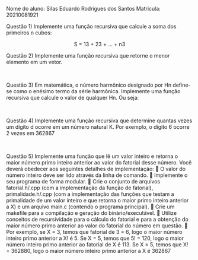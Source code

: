 
Nome do aluno: Silas Eduardo Rodrigues dos Santos
Matricula: 20210081921

Questão 1) Implemente uma função recursiva que calcule a soma dos primeiros n cubos:
<br>
<p align="center">S = 13 + 23 + ... + n3</p>

<p>
Questão 2) Implemente uma função recursiva que retorne o menor elemento em um vetor.
</p>
<br>
<p>
Questão 3) Em matemática, o número harmônico designado por Hn define-se como o enésimo termo
da série harmônica. Implemente uma função recursiva que calcule o valor de qualquer
Hn. Ou seja:
</p>
<br>
<p>
Questão 4) Implemente uma função recursiva que determine quantas vezes um dígito d ocorre em
um número natural K. Por exemplo, o dígito 6 ocorre 2 vezes em 362867
</p>
<br>
<p>
Questão 5) Implemente uma função que lê um valor inteiro e retorna o maior número primo inteiro
anterior ao valor do fatorial desse número. Você deverá obedecer aos seguintes detalhes
de implementação:
 O valor do número inteiro deve ser lido através da linha de comando.
 Implemente o seu programa de forma modular. 
 Crie o conjunto de arquivos fatorial.h/.cpp (com a implementação da função de fatorial),
primalidade.h/.cpp (com a implementação das funções que testam a primalidade de um valor
inteiro e que retorna o maior primo inteiro anterior a X) e um arquivo main.c (contendo o
programa principal). 
 Crie um makefile para a compilação e geração do binário/executável.
 Utilize conceitos de recursividade para o cálculo do fatorial e para a obtenção do maior
número primo anterior ao valor do fatorial do número em questão.
 Por exemplo, se X = 3, temos que fatorial de 3 = 6, logo o maior número inteiro primo anterior
a X! é 5. Se X = 5, temos que 5! = 120, logo o maior número inteiro primo anterior ao fatorial
de X é 113. Se X = 5, temos que X! = 362880, logo o maior número inteiro primo anterior a X é
362867
</p>
